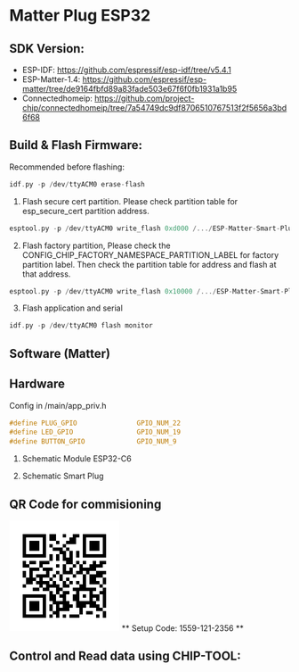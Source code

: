# Matter Plug ESP32
## SDK Version:
- ESP-IDF: https://github.com/espressif/esp-idf/tree/v5.4.1
- ESP-Matter-1.4: https://github.com/espressif/esp-matter/tree/de9164fbfd89a83fade503e67f6f0fb1931a1b95
- Connectedhomeip: https://github.com/project-chip/connectedhomeip/tree/7a54749dc9df8706510767513f2f5656a3bd6f68

## Build & Flash Firmware:
Recommended before flashing:
```c
idf.py -p /dev/ttyACM0 erase-flash
```

1. Flash secure cert partition. Please check partition table for esp_secure_cert partition address.

```c
esptool.py -p /dev/ttyACM0 write_flash 0xd000 /.../ESP-Matter-Smart-Plug/certification/DACProvider/esp_secure_cert.bin
```
2. Flash factory partition, Please check the CONFIG_CHIP_FACTORY_NAMESPACE_PARTITION_LABEL for factory partition label. Then check the partition table for address and flash at that address.

```c
esptool.py -p /dev/ttyACM0 write_flash 0x10000 /.../ESP-Matter-Smart-Plug/certification/DACProvider/partition.bin
```

3. Flash application and serial

```c
idf.py -p /dev/ttyACM0 flash monitor
```

## Software (Matter)
## Hardware
Config in /main/app_priv.h
```c
#define PLUG_GPIO               GPIO_NUM_22
#define LED_GPIO                GPIO_NUM_19
#define BUTTON_GPIO             GPIO_NUM_9
```
1. Schematic Module ESP32-C6

2. Schematic Smart Plug

## QR Code for commisioning
![qrcode.png](./certification/DACProvider/qrcode.png)
** Setup Code: 1559-121-2356 **
## Control and Read data using CHIP-TOOL:

